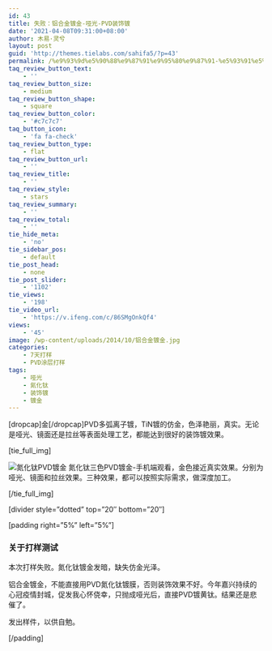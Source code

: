 ```yaml
---
id: 43
title: 失败：铝合金镀金-哑光-PVD装饰镀
date: '2021-04-08T09:31:00+08:00'
author: 木易·灵兮
layout: post
guid: 'http://themes.tielabs.com/sahifa5/?p=43'
permalink: /%e9%93%9d%e5%90%88%e9%87%91%e9%95%80%e9%87%91-%e5%93%91%e5%85%89-%e8%a3%85%e9%a5%b0%e9%95%80/
taq_review_button_text:
    - ''
taq_review_button_size:
    - medium
taq_review_button_shape:
    - square
taq_review_button_color:
    - '#c7c7c7'
taq_button_icon:
    - 'fa fa-check'
taq_review_button_type:
    - flat
taq_review_button_url:
    - ''
taq_review_title:
    - ''
taq_review_style:
    - stars
taq_review_summary:
    - ''
taq_review_total:
    - ''
tie_hide_meta:
    - 'no'
tie_sidebar_pos:
    - default
tie_post_head:
    - none
tie_post_slider:
    - '1102'
tie_views:
    - '198'
tie_video_url:
    - 'https://v.ifeng.com/c/86SMgOnkQf4'
views:
    - '45'
image: /wp-content/uploads/2014/10/铝合金镀金.jpg
categories:
    - 7天打样
    - PVD涂层打样
tags:
    - 哑光
    - 氮化钛
    - 装饰镀
    - 镀金
---
```


\[dropcap\]金\[/dropcap\]PVD多弧离子镀，TiN镀的仿金，色泽艳丽，真实。无论是哑光、镜面还是拉丝等表面处理工艺，都能达到很好的装饰镀效果。

\[tie\_full\_img\]

![氮化钛PVD镀金](https://www.coatingrd.com/wp-content/uploads/2014/10/三色版PVD镀金.jpg) 氮化钛三色PVD镀金-手机端观看，金色接近真实效果。分别为哑光、镜面和拉丝效果。三种效果，都可以按照实际需求，做深度加工。

\[/tie\_full\_img\]

\[divider style=”dotted” top=”20″ bottom=”20″\]

\[padding right=”5%” left=”5%”\]

### 关于打样测试

本次打样失败。氮化钛镀金发暗，缺失仿金光泽。

铝合金镀金，不能直接用PVD氮化钛镀膜，否则装饰效果不好。今年嘉兴持续的心冠疫情封城，促发我心怀侥幸，只抛成哑光后，直接PVD镀黄钛。结果还是悲催了。

发出样件，以供自勉。

\[/padding\]